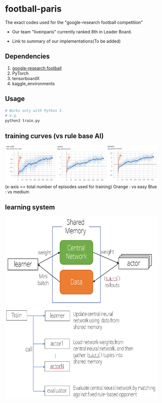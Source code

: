 # football-paris
The exact codes used for the "google-research football competition"

* Our team "liveinparis" currently ranked 8th in Leader Board.

* Link to summary of our implementations(To be added)


## Dependencies
1. [google-research football](https://github.com/google-research/football)
2. PyTorch
3. tensorboardX
4. kaggle_environments

## Usage
```bash
# Works only with Python 3.
# e.g.
python3 train.py
```

## training curves (vs rule base AI)
![](data/images/trained_result.png)
(x-axis == total number of episodes used for training)
Orange : vs easy
Blue : vs medium 

## learning system
<img src="data/images/system.PNG" height="300"></img>
<img src="data/images/system2.PNG" height="300"></img>



